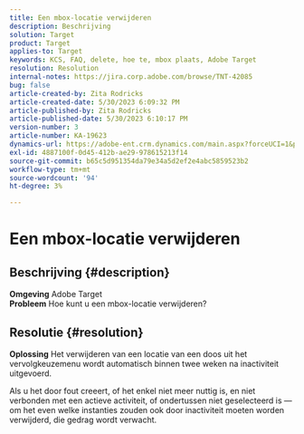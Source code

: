 ```yaml
---
title: Een mbox-locatie verwijderen
description: Beschrijving
solution: Target
product: Target
applies-to: Target
keywords: KCS, FAQ, delete, hoe te, mbox plaats, Adobe Target
resolution: Resolution
internal-notes: https://jira.corp.adobe.com/browse/TNT-42085
bug: false
article-created-by: Zita Rodricks
article-created-date: 5/30/2023 6:09:32 PM
article-published-by: Zita Rodricks
article-published-date: 5/30/2023 6:10:17 PM
version-number: 3
article-number: KA-19623
dynamics-url: https://adobe-ent.crm.dynamics.com/main.aspx?forceUCI=1&pagetype=entityrecord&etn=knowledgearticle&id=d9045f1c-15ff-ed11-8f6e-6045bd006b25
exl-id: 4887100f-0d45-412b-ae29-978615213f14
source-git-commit: b65c5d951354da79e34a5d2ef2e4abc5859523b2
workflow-type: tm+mt
source-wordcount: '94'
ht-degree: 3%

---
```


# Een mbox-locatie verwijderen

## Beschrijving {#description}

<b>Omgeving</b>
Adobe Target<br><b>Probleem</b>
Hoe kunt u een mbox-locatie verwijderen?

## Resolutie {#resolution}


<b>Oplossing</b>
Het verwijderen van een locatie van een doos uit het vervolgkeuzemenu wordt automatisch binnen twee weken na inactiviteit uitgevoerd.

Als u het door fout creeert, of het enkel niet meer nuttig is, en niet verbonden met een actieve activiteit, of ondertussen niet geselecteerd is — om het even welke instanties zouden ook door inactiviteit moeten worden verwijderd, die gedrag wordt verwacht.
